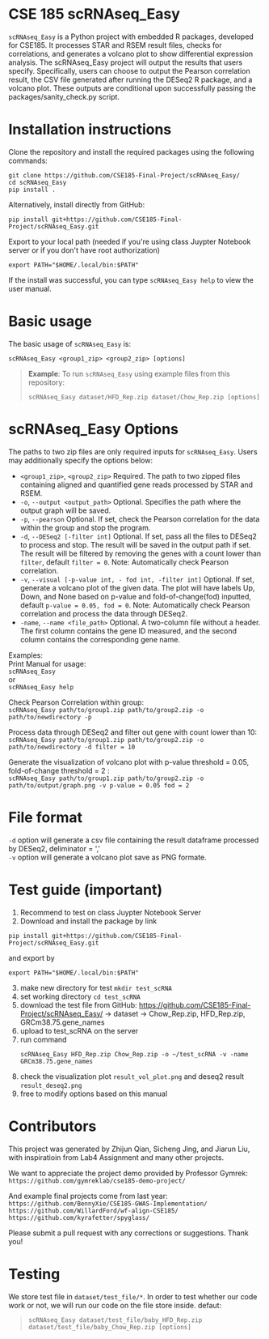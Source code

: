 # CSE 185 scRNAseq_Easy
`scRNAseq_Easy` is a Python project with embedded R packages, developed for CSE185. It processes STAR and RSEM result files, checks for correlations, and generates a volcano plot to show differential expression analysis.
The scRNAseq_Easy project will output the results that users specify. Specifically, users can choose to output the Pearson correlation result, the CSV file generated after running the DESeq2 R package, and a volcano plot. These outputs are conditional upon successfully passing the packages/sanity_check.py script.

# Installation instructions

Clone the repository and install the required packages using the following commands:
```
git clone https://github.com/CSE185-Final-Project/scRNAseq_Easy/
cd scRNAseq_Easy
pip install .
```
Alternatively, install directly from GitHub:
```
pip install git+https://github.com/CSE185-Final-Project/scRNAseq_Easy.git
```
Export to your local path (needed if you're using class Juypter Notebook server or if you don't have root authorization)
```
export PATH="$HOME/.local/bin:$PATH"
```

If the install was successful, you can type `scRNAseq_Easy help` to view the user manual.  

# Basic usage
The basic usage of `scRNAseq_Easy` is:
```
scRNAseq_Easy <group1_zip> <group2_zip> [options] 
```
> **Example**: To run `scRNAseq_Easy` using example files from this repository:
>```
>scRNAseq_Easy dataset/HFD_Rep.zip dataset/Chow_Rep.zip [options]
>```

# scRNAseq_Easy Options

The paths to two zip files are only required inputs for `scRNAseq_Easy`. Users may additionally specify the options below:
* `<group1_zip>`, `<group2_zip>`  Required. The path to two zipped files containing aligned and quantified gene reads processed by STAR and RSEM.       
* `-o`, `--output <output_path>`   Optional. Specifies the path where the output graph will be saved.
* `-p`, `--pearson` Optional. If set, check the Pearson correlation for the data within the group and stop the program.
* `-d`, `--DESeq2 [-filter int]` Optional. If set, pass all the files to DESeq2 to process and stop. The result will be saved in the output path if set. The result will be filtered by removing the genes with a count lower than `filter`, default `filter = 0`.  Note: Automatically check Pearson correlation.
* `-v`, `--visual [-p-value int, - fod int, -filter int]`   Optional. If set, generate a volcano  plot of the given data. The plot will have labels Up, Down, and None based on p-value and fold-of-change(fod) inputted, default `p-value = 0.05, fod = 0`. Note: Automatically check Pearson correlation and process the data through DESeq2.
* `-name`, `--name <file_path>` Optional. A two-column file without a header. The first column contains the gene ID measured, and the second column contains the corresponding gene name.

Examples:\
Print Manual for usage:\
  `scRNAseq_Easy`\
or\
  `scRNAseq_Easy help`

Check Pearson Correlation within group:  
  `scRNAseq_Easy path/to/group1.zip path/to/group2.zip -o path/to/newdirectory -p`  
    
Process data through DESeq2 and filter out gene with count lower than 10:  
  `scRNAseq_Easy path/to/group1.zip path/to/group2.zip -o path/to/newdirectory -d filter = 10`  
    
Generate the visualization of volcano plot with p-value threshold = 0.05, fold-of-change threshold = 2 :  
  `scRNAseq_Easy path/to/group1.zip path/to/group2.zip -o path/to/output/graph.png -v p-value = 0.05 fod = 2`

# File format
`-d` option will generate a csv file containing the result dataframe processed by DESeq2, deliminator = ','\
`-v` option will generate a volcano plot save as PNG formate.

# Test guide (important)
1. Recommend to test on class Juypter Notebook Server
2. Download and install the package by link
```
pip install git+https://github.com/CSE185-Final-Project/scRNAseq_Easy.git
```
and export by 
```
export PATH="$HOME/.local/bin:$PATH"
```
3. make new directory for test `mkdir test_scRNA`
4. set working directory `cd test_scRNA`
5. download the test file from GitHub: https://github.com/CSE185-Final-Project/scRNAseq_Easy/
   -> dataset
   -> Chow_Rep.zip, HFD_Rep.zip, GRCm38.75.gene_names
6. upload to test_scRNA on the server
7. run command
   ```
   scRNAseq_Easy HFD_Rep.zip Chow_Rep.zip -o ~/test_scRNA -v -name GRCm38.75.gene_names
   ```
8. check the visualization plot `result_vol_plot.png` and deseq2 result `result_deseq2.png`
9. free to modify options based on this manual 

# Contributors
This project was generated by Zhijun Qian, Sicheng Jing, and Jiarun Liu, with inspiratioin from Lab4 Assignment and many other projects.  
  
We want to appreciate the project demo provided by Professor Gymrek:  
`https://github.com/gymreklab/cse185-demo-project/` 
  
And example final projects come from last year:   
`https://github.com/BennyXie/CSE185-GWAS-Implementation/`  
`https://github.com/WillardFord/wf-align-CSE185/`  
`https://github.com/kyrafetter/spyglass/`

Please submit a pull request with any corrections or suggestions. Thank you!

# Testing
We store test file in `dataset/test_file/*`. In order to test whether our code work or not, we will run our code on the file store inside.
defaut:
>```
>scRNAseq_Easy dataset/test_file/baby_HFD_Rep.zip dataset/test_file/baby_Chow_Rep.zip [options]
>```


